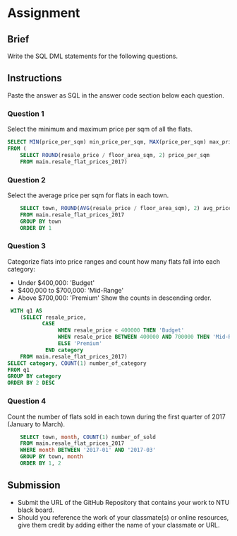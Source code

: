 # Assignment

## Brief

Write the SQL DML statements for the following questions.

## Instructions

Paste the answer as SQL in the answer code section below each question.

### Question 1

Select the minimum and maximum price per sqm of all the flats.

```sql
SELECT MIN(price_per_sqm) min_price_per_sqm, MAX(price_per_sqm) max_price_per_sqm
FROM (
	SELECT ROUND(resale_price / floor_area_sqm, 2) price_per_sqm
	FROM main.resale_flat_prices_2017)
```

### Question 2

Select the average price per sqm for flats in each town.

```sql
	SELECT town, ROUND(AVG(resale_price / floor_area_sqm), 2) avg_price_per_sqm
	FROM main.resale_flat_prices_2017
	GROUP BY town
	ORDER BY 1
```

### Question 3

Categorize flats into price ranges and count how many flats fall into each category:

- Under $400,000: 'Budget'
- $400,000 to $700,000: 'Mid-Range'
- Above $700,000: 'Premium'
  Show the counts in descending order.

```sql
 WITH q1 AS 
	(SELECT resale_price,
	       CASE  
	       		WHEN resale_price < 400000 THEN 'Budget'
	       		WHEN resale_price BETWEEN 400000 AND 700000 THEN 'Mid-Range'
	       		ELSE 'Premium'
	       	END category
	FROM main.resale_flat_prices_2017)
SELECT category, COUNT(1) number_of_category
FROM q1
GROUP BY category 
ORDER BY 2 DESC
```

### Question 4

Count the number of flats sold in each town during the first quarter of 2017 (January to March).

```sql
	SELECT town, month, COUNT(1) number_of_sold 
	FROM main.resale_flat_prices_2017
	WHERE month BETWEEN '2017-01' AND '2017-03'
	GROUP BY town, month
	ORDER BY 1, 2
```

## Submission

- Submit the URL of the GitHub Repository that contains your work to NTU black board.
- Should you reference the work of your classmate(s) or online resources, give them credit by adding either the name of your classmate or URL.
